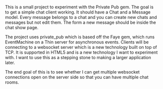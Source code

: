 This is a small project to experiment with the Private Pub gem. The goal is to get a simple chat client working. It should have a Chat and a Message model. Every message belongs to a chat and you can create new chats and messages but not edit them. The form a new message should be inside the chat show page. 

The project uses private_pub which is based off the Faye gem, which runs EventMachine on a Thin server for asynchronous events. Clients will be connecting to a websocket server which is a new technology built on top of TCP. It is supported in HTML5 and is a new technology I want to experiment with. I want to use this as a stepping stone to making a larger application later.

The end goal of this is to see whether I can get multiple websocket connections open on the server side so that you can have multiple chat rooms. 
